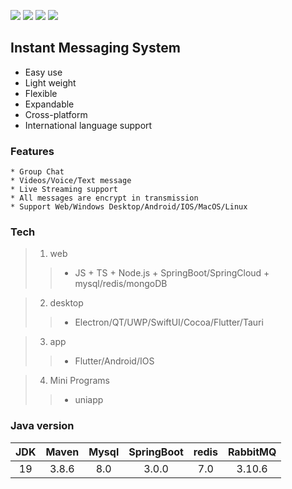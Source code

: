 ![](https://img.shields.io/badge/language-Java-brightgreen.svg?style=plastic)
![](https://img.shields.io/badge/language-Go-brightgreen.svg?style=plastic)
![](https://img.shields.io/badge/language-TypeScript-brightgreen.svg?style=plastic)
![](https://img.shields.io/badge/language-JavaScript-brightgreen.svg?style=plastic)

## Instant Messaging System
 * Easy use
 * Light weight
 * Flexible
 * Expandable
 * Cross-platform
 * International language support

### Features
	* Group Chat
	* Videos/Voice/Text message
	* Live Streaming support
	* All messages are encrypt in transmission
	* Support Web/Windows Desktop/Android/IOS/MacOS/Linux

### Tech
> 1. web
>> - JS + TS + Node.js + SpringBoot/SpringCloud + mysql/redis/mongoDB

> 2. desktop
>> - Electron/QT/UWP/SwiftUI/Cocoa/Flutter/Tauri

> 3. app
>> - Flutter/Android/IOS

> 4. Mini Programs
>> - uniapp

### Java version
| JDK | Maven| Mysql  | SpringBoot | redis | RabbitMQ| 
| :-------------: |:-------------:| :-------------:| :-------------:|:-------------:| :-------------:|
| 19  | 3.8.6 | 8.0| 3.0.0 | 7.0 | 3.10.6 | 
